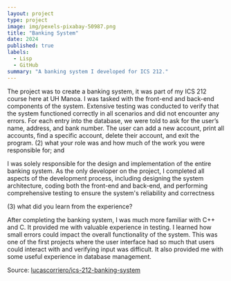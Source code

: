 ```yaml
---
layout: project
type: project
image: img/pexels-pixabay-50987.png
title: "Banking System"
date: 2024
published: true
labels:
  - Lisp
  - GitHub
summary: "A banking system I developed for ICS 212."
---
```


The project was to create a banking system, it was part of my ICS 212 course here at UH Manoa. I was tasked with the front-end and back-end components of the system. Extensive testing was conducted to verify that the system functioned correctly in all scenarios and did not encounter any errors. For each entry into the database, we were told to ask for the user’s name, address, and bank number. The user can add a new account, print all accounts, find a specific account, delete their account, and exit the program.
(2) what your role was and how much of the work you were responsible for; and

I was solely responsible for the design and implementation of the entire banking system. As the only developer on the project, I completed all aspects of the development process, including designing the system architecture, coding both the front-end and back-end, and performing comprehensive testing to ensure the system's reliability and correctness

 (3) what did you learn from the experience?

After completing the banking system, I was much more familiar with C++ and C. It provided me with valuable experience in testing. I learned how small errors could impact the overall functionality of the system. This was one of the first projects where the user interface had so much that users could interact with and verifying input was difficult. It also provided me with some useful experience in database management.


Source: <a href="https://github.com/lucascorriero/Banking-System"><i class="large github icon "></i>lucascorriero/ics-212-banking-system</a>
